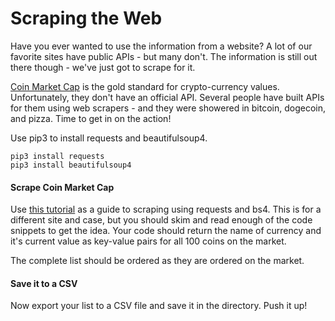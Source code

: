 Scraping the Web
================

Have you ever wanted to use the information from a website? A lot of our favorite sites have public APIs - but many don't. The information is still out there though - we've just got to scrape for it.

[Coin Market Cap](http://www.coinmarketcap.com) is the gold standard for crypto-currency values. Unfortunately, they don't have an official API. Several people have built APIs for them using web scrapers - and they were showered in bitcoin, dogecoin, and pizza. Time to get in on the action!

Use pip3 to install requests and beautifulsoup4.

```
pip3 install requests  
pip3 install beautifulsoup4
```

#### Scrape Coin Market Cap

Use [this tutorial](http://blog.miguelgrinberg.com/post/easy-web-scraping-with-python) as a guide to scraping using requests and bs4. This is for a different site and case, but you should skim and read enough of the code snippets to get the idea. Your code should return the name of currency and it's current value as key-value pairs for all 100 coins on the market.

The complete list should be ordered as they are ordered on the market.

#### Save it to a CSV

Now export your list to a CSV file and save it in the directory. Push it up!